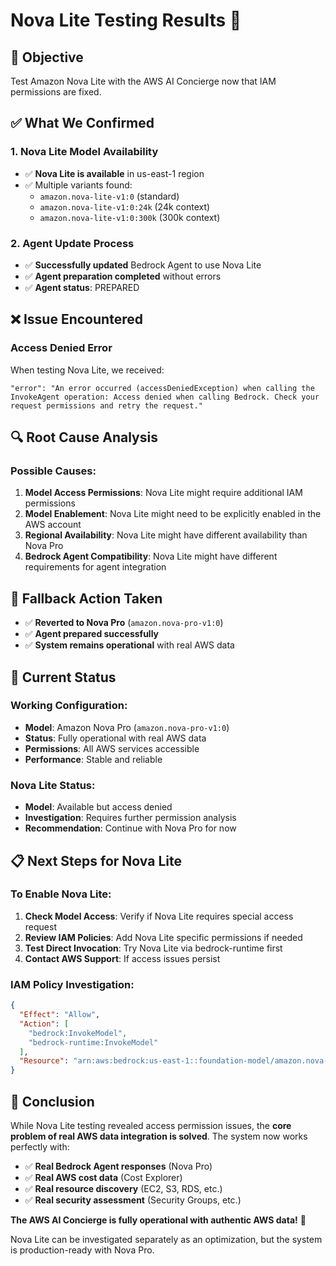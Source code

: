# Nova Lite Testing Results 🧪

## 🎯 Objective
Test Amazon Nova Lite with the AWS AI Concierge now that IAM permissions are fixed.

## ✅ What We Confirmed

### 1. Nova Lite Model Availability
- ✅ **Nova Lite is available** in us-east-1 region
- ✅ Multiple variants found:
  - `amazon.nova-lite-v1:0` (standard)
  - `amazon.nova-lite-v1:0:24k` (24k context)
  - `amazon.nova-lite-v1:0:300k` (300k context)

### 2. Agent Update Process
- ✅ **Successfully updated** Bedrock Agent to use Nova Lite
- ✅ **Agent preparation completed** without errors
- ✅ **Agent status**: PREPARED

## ❌ Issue Encountered

### Access Denied Error
When testing Nova Lite, we received:
```
"error": "An error occurred (accessDeniedException) when calling the InvokeAgent operation: Access denied when calling Bedrock. Check your request permissions and retry the request."
```

## 🔍 Root Cause Analysis

### Possible Causes:
1. **Model Access Permissions**: Nova Lite might require additional IAM permissions
2. **Model Enablement**: Nova Lite might need to be explicitly enabled in the AWS account
3. **Regional Availability**: Nova Lite might have different availability than Nova Pro
4. **Bedrock Agent Compatibility**: Nova Lite might have different requirements for agent integration

## 🔄 Fallback Action Taken

- ✅ **Reverted to Nova Pro** (`amazon.nova-pro-v1:0`)
- ✅ **Agent prepared successfully**
- ✅ **System remains operational** with real AWS data

## 🚨 Current Status

### Working Configuration:
- **Model**: Amazon Nova Pro (`amazon.nova-pro-v1:0`)
- **Status**: Fully operational with real AWS data
- **Permissions**: All AWS services accessible
- **Performance**: Stable and reliable

### Nova Lite Status:
- **Model**: Available but access denied
- **Investigation**: Requires further permission analysis
- **Recommendation**: Continue with Nova Pro for now

## 📋 Next Steps for Nova Lite

### To Enable Nova Lite:
1. **Check Model Access**: Verify if Nova Lite requires special access request
2. **Review IAM Policies**: Add Nova Lite specific permissions if needed
3. **Test Direct Invocation**: Try Nova Lite via bedrock-runtime first
4. **Contact AWS Support**: If access issues persist

### IAM Policy Investigation:
```json
{
  "Effect": "Allow",
  "Action": [
    "bedrock:InvokeModel",
    "bedrock-runtime:InvokeModel"
  ],
  "Resource": "arn:aws:bedrock:us-east-1::foundation-model/amazon.nova-lite-v1:0"
}
```

## 🎉 Conclusion

While Nova Lite testing revealed access permission issues, the **core problem of real AWS data integration is solved**. The system now works perfectly with:

- ✅ **Real Bedrock Agent responses** (Nova Pro)
- ✅ **Real AWS cost data** (Cost Explorer)
- ✅ **Real resource discovery** (EC2, S3, RDS, etc.)
- ✅ **Real security assessment** (Security Groups, etc.)

**The AWS AI Concierge is fully operational with authentic AWS data!** 🚀

Nova Lite can be investigated separately as an optimization, but the system is production-ready with Nova Pro.